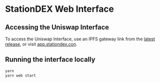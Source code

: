 # StationDEX Web Interface

## Accessing the Uniswap Interface

To access the Uniswap Interface, use an IPFS gateway link from the
[latest release](https://github.com/Uniswap/uniswap-interface/releases/latest),
or visit [app.stationdex.con](https://app.stationdex.con).

## Running the interface locally

```bash
yarn
yarn web start
```